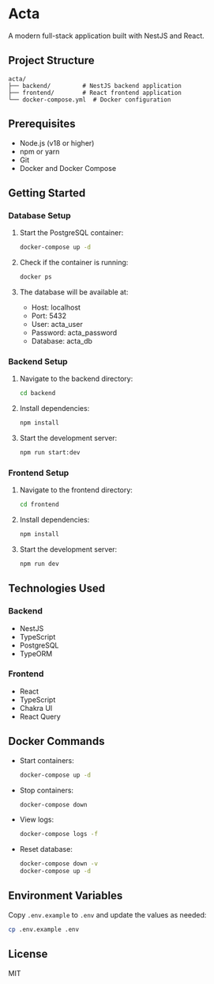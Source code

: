 # Acta

A modern full-stack application built with NestJS and React.

## Project Structure

```
acta/
├── backend/         # NestJS backend application
├── frontend/        # React frontend application
└── docker-compose.yml  # Docker configuration
```

## Prerequisites

- Node.js (v18 or higher)
- npm or yarn
- Git
- Docker and Docker Compose

## Getting Started

### Database Setup

1. Start the PostgreSQL container:
   ```bash
   docker-compose up -d
   ```

2. Check if the container is running:
   ```bash
   docker ps
   ```

3. The database will be available at:
   - Host: localhost
   - Port: 5432
   - User: acta_user
   - Password: acta_password
   - Database: acta_db

### Backend Setup

1. Navigate to the backend directory:
   ```bash
   cd backend
   ```

2. Install dependencies:
   ```bash
   npm install
   ```

3. Start the development server:
   ```bash
   npm run start:dev
   ```

### Frontend Setup

1. Navigate to the frontend directory:
   ```bash
   cd frontend
   ```

2. Install dependencies:
   ```bash
   npm install
   ```

3. Start the development server:
   ```bash
   npm run dev
   ```

## Technologies Used

### Backend
- NestJS
- TypeScript
- PostgreSQL
- TypeORM

### Frontend
- React
- TypeScript
- Chakra UI
- React Query

## Docker Commands

- Start containers:
  ```bash
  docker-compose up -d
  ```

- Stop containers:
  ```bash
  docker-compose down
  ```

- View logs:
  ```bash
  docker-compose logs -f
  ```

- Reset database:
  ```bash
  docker-compose down -v
  docker-compose up -d
  ```

## Environment Variables

Copy `.env.example` to `.env` and update the values as needed:
```bash
cp .env.example .env
```

## License

MIT 